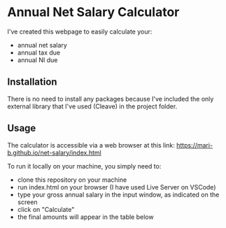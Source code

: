 # Annual Net Salary Calculator
I've created this webpage to easily calculate your:
- annual net salary
- annual tax due
- annual NI due

## Installation
There is no need to install any packages because I've included the only external library that I've used (Cleave) in the project folder.

## Usage

The calculator is accessible via a web browser at this link: https://mari-b.github.io/net-salary/index.html

To run it locally on your machine, you simply need to:
- clone this repository on your machine
- run index.html on your browser (I have used Live Server on VSCode)
- type your gross annual salary in the input window, as indicated on the screen
- click on "Calculate"
- the final amounts will appear in the table below
